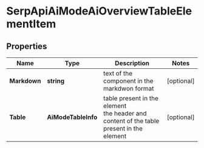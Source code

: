 # SerpApiAiModeAiOverviewTableElementItem


## Properties

| Name | Type | Description | Notes |
|------------ | ------------- | ------------- | -------------|
**Markdown** | **string** | text of the component in the markdwon format |[optional]|
**Table** | **AiModeTableInfo** | table present in the element<br>the header and content of the table present in the element |[optional]|